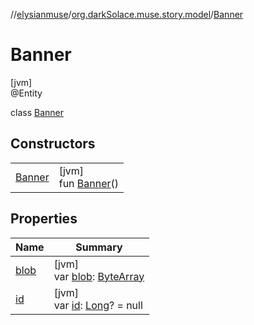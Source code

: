 //[elysianmuse](../../../index.md)/[org.darkSolace.muse.story.model](../index.md)/[Banner](index.md)

# Banner

[jvm]\
@Entity

class [Banner](index.md)

## Constructors

|                      |                                     |
|----------------------|-------------------------------------|
| [Banner](-banner.md) | [jvm]<br>fun [Banner](-banner.md)() |

## Properties

| Name            | Summary                                                                                                               |
|-----------------|-----------------------------------------------------------------------------------------------------------------------|
| [blob](blob.md) | [jvm]<br>var [blob](blob.md): [ByteArray](https://kotlinlang.org/api/latest/jvm/stdlib/kotlin/-byte-array/index.html) |
| [id](id.md)     | [jvm]<br>var [id](id.md): [Long](https://kotlinlang.org/api/latest/jvm/stdlib/kotlin/-long/index.html)? = null        |
